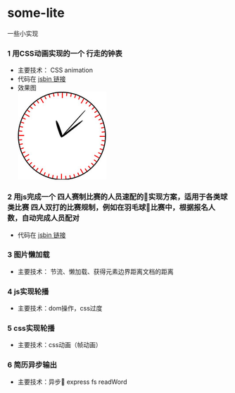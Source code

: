 # some-lite
一些小实现
### 1 用CSS动画实现的一个 行走的钟表
* 主要技术： CSS animation
* 代码在 [jsbin 链接](http://jsbin.com/sujocexuyi/edit?html,css,js,output)
* 效果图<br/>
![](./clock/clock.png)
### 2 用js完成一个 四人赛制比赛的人员速配的实现方案，适用于各类球类比赛 四人双打的比赛规制，例如在羽毛球比赛中，根据报名人数，自动完成人员配对
* 代码在 [jsbin 链接](http://jsbin.com/casedajove/edit?html,console,output)
### 3 图片懒加载
* 主要技术： 节流、懒加载、获得元素边界距离文档的距离
### 4 js实现轮播
* 主要技术：dom操作，css过度
### 5 css实现轮播
* 主要技术：css动画（帧动画）
### 6 简历异步输出
* 主要技术：异步 express fs readWord